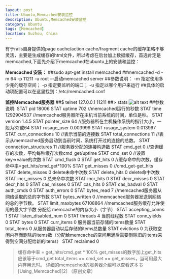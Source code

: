 ```yaml
---
layout: post
title: Ubuntu,Memcached安装监控
description: Ubuntu,Memcached安装监控
category: Ubuntu
tags: [Memcached]
location: Suzhou, China
---
```

有于rails自身提供的page cache/action cache/fragment cache的缓存策略不够灵活，主要是生成缓存的html文件，所以考虑在后台加上数据缓存，首选肯定是memcached,下面先介绍下memcached在ubuntu上的安装和监控：

**Memcached 安装：**
##sudo apt-get install memcached
##memcached -d -m 64 -p 11211 -u root --启动memcached server
##参数说明：
    -m 指定使用多少兆的缓存空间；
    -p 指定要监听的端口；
    -u 指定以哪个用户来运行 
##具体的启动项配置可以在这里找到：/etc/memcached.conf

**监控Memcached服务器**
##$ telnet 127.0.0.1 11211
##> stats
![alt text][1]
##参数说明:
    STAT pid 18006
    STAT uptime 702   //memcached运行的秒数
    STAT time 1292904537 //memcached服务器所在主机当前系统的时间，单位是秒。
    STAT version 1.4.5
    STAT pointer_size 64  //服务器所在主机操作系统的指针大小，一般为32或64
    STAT rusage_user 0.003999
    STAT rusage_system 0.013997
    STAT curr_connections 10   //表示当前的连接数
    STAT total_connections 11   //表示从memcached服务启动到当前时间，系统打开过的连接的总数。
    STAT connection_structures 11  //服务器分配的连接构造数
    STAT cmd_get 0   //查询缓存的次数，平均每秒缓存次数cmd_get/uptime
    STAT cmd_set 0   //设置key=>value的次数
    STAT cmd_flush 0
    STAT get_hits 0  //缓存命中的次数，缓存命中率=get_hits/cmd_get*100%
    STAT get_misses 0  //cmd_get-get_hits
    STAT delete_misses 0   delete未命中次数
    STAT delete_hits 0    delete命中次数
    STAT incr_misses 0  总未命中次数
    STAT incr_hits 0
    STAT decr_misses 0
    STAT decr_hits 0
    STAT cas_misses 0
    STAT cas_hits 0
    STAT cas_badval 0
    STAT auth_cmds 0
    STAT auth_errors 0
    STAT bytes_read 7  //memcached服务器从网络读取的总的字节数
    STAT bytes_written 0  //memcached服务器发送到网络的总的字节数。
    STAT limit_maxbytes 67108864  //memcached服务缓存允许使用的最大字节数  分配给  memcache的内存大小（字节）
    STAT accepting_conns 1
    STAT listen_disabled_num 0
    STAT threads 4  当前线程数
    STAT conn_yields 0
    STAT bytes 0
    STAT curr_items 0  服务器当前存储的items数量
    STAT total_items 0  从服务器启动以后存储的items总数量
    STAT evictions 0  为获取空闲内存而删除的items数（分配给memcache的空间用满后需要删除旧的items来得到空间分配给新的items）
    STAT reclaimed 0
> 缓存命中率 = get_hits/cmd_get * 100%
> get_misses的数字加上get_hits应该等于cmd_get
> total_items == cmd_set == get_misses，当可用最大内存用光时。
> 详细的memcached的服务器介绍可以查看这本书[Using_Memcached][2]
（原创文章）

  [1]: http://cms.everyday-cn.com/system/pictures/929/large_memcached_stats.png?1319684668 "memcached_stat"

